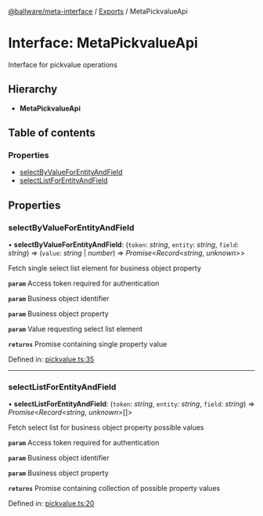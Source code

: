 [@ballware/meta-interface](../README.md) / [Exports](../modules.md) / MetaPickvalueApi

# Interface: MetaPickvalueApi

Interface for pickvalue operations

## Hierarchy

* **MetaPickvalueApi**

## Table of contents

### Properties

- [selectByValueForEntityAndField](metapickvalueapi.md#selectbyvalueforentityandfield)
- [selectListForEntityAndField](metapickvalueapi.md#selectlistforentityandfield)

## Properties

### selectByValueForEntityAndField

• **selectByValueForEntityAndField**: (`token`: *string*, `entity`: *string*, `field`: *string*) => (`value`: *string* \| *number*) => *Promise*<*Record*<*string*, *unknown*\>\>

Fetch single select list element for business object property

**`param`** Access token required for authentication

**`param`** Business object identifier

**`param`** Business object property

**`param`** Value requesting select list element

**`returns`** Promise containing single property value

Defined in: [pickvalue.ts:35](https://github.com/frankball/ballware-meta-interface/blob/6b9dc3f/src/pickvalue.ts#L35)

___

### selectListForEntityAndField

• **selectListForEntityAndField**: (`token`: *string*, `entity`: *string*, `field`: *string*) => *Promise*<*Record*<*string*, *unknown*\>[]\>

Fetch select list for business object property possible values

**`param`** Access token required for authentication

**`param`** Business object identifier

**`param`** Business object property

**`returns`** Promise containing collection of possible property values

Defined in: [pickvalue.ts:20](https://github.com/frankball/ballware-meta-interface/blob/6b9dc3f/src/pickvalue.ts#L20)
